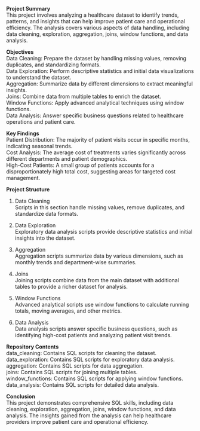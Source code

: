 **Project Summary** <br />
This project involves analyzing a healthcare dataset to identify trends, patterns, and insights that can help improve patient care and operational efficiency. 
The analysis covers various aspects of data handling, including data cleaning, exploration, aggregation, joins, window functions, and data analysis.

**Objectives** <br />
Data Cleaning: Prepare the dataset by handling missing values, removing duplicates, and standardizing formats. <br />
Data Exploration: Perform descriptive statistics and initial data visualizations to understand the dataset. <br />
Aggregation: Summarize data by different dimensions to extract meaningful insights. <br />
Joins: Combine data from multiple tables to enrich the dataset. <br />
Window Functions: Apply advanced analytical techniques using window functions. <br />
Data Analysis: Answer specific business questions related to healthcare operations and patient care.

**Key Findings** <br />
Patient Distribution: The majority of patient visits occur in specific months, indicating seasonal trends. <br />
Cost Analysis: The average cost of treatments varies significantly across different departments and patient demographics. <br />
High-Cost Patients: A small group of patients accounts for a disproportionately high total cost, suggesting areas for targeted cost management.

**Project Structure** <br />
1. Data Cleaning <br />
Scripts in this section handle missing values, remove duplicates, and standardize data formats.

2. Data Exploration <br />
Exploratory data analysis scripts provide descriptive statistics and initial insights into the dataset.

3. Aggregation <br />
Aggregation scripts summarize data by various dimensions, such as monthly trends and department-wise summaries.

4. Joins <br />
Joining scripts combine data from the main dataset with additional tables to provide a richer dataset for analysis.

5. Window Functions <br />
Advanced analytical scripts use window functions to calculate running totals, moving averages, and other metrics.

6. Data Analysis <br />
Data analysis scripts answer specific business questions, such as identifying high-cost patients and analyzing patient visit trends.

**Repository Contents** <br />
data_cleaning: Contains SQL scripts for cleaning the dataset. <br />
data_exploration: Contains SQL scripts for exploratory data analysis. <br />
aggregation: Contains SQL scripts for data aggregation. <br />
joins: Contains SQL scripts for joining multiple tables. <br />
window_functions: Contains SQL scripts for applying window functions. <br />
data_analysis: Contains SQL scripts for detailed data analysis.

**Conclusion** <br />
This project demonstrates comprehensive SQL skills, including data cleaning, exploration, aggregation, joins, window functions, and data analysis. 
The insights gained from the analysis can help healthcare providers improve patient care and operational efficiency.
